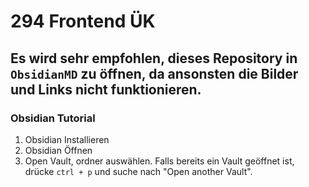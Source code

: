 # 294 Frontend ÜK
## Es wird sehr empfohlen, dieses Repository in `ObsidianMD` zu öffnen, da ansonsten die Bilder und Links nicht funktionieren. 
### Obsidian Tutorial
1. Obsidian Installieren
2. Obsidian Öffnen
3. Open Vault, ordner auswählen. Falls bereits ein Vault geöffnet ist, drücke `ctrl + p` und suche nach "Open another Vault".
